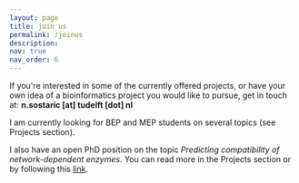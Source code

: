 ```yaml
---
layout: page
title: join us
permalink: /joinus
description: 
nav: true
nav_order: 6
---
```


If you're interested in some of the currently offered projects, or have your own idea of a bioinformatics project you would like to pursue, get in touch at: <b>n.sostaric [at] tudelft [dot] nl</b>

I am currently looking for BEP and MEP students on several topics (see Projects section).

I also have an open PhD position on the topic <i>Predicting compatibility of network-dependent enzymes</i>. You can read more in the Projects section or by following this <a href="https://www.tudelft.nl/over-tu-delft/werken-bij-tu-delft/vacatures/details/?nPostingId=5514&nPostingTargetId=16138&id=QEZFK026203F3VBQBLO6G68W9&LG=UK&languageSelect=UK&mask=external">link</a>.
